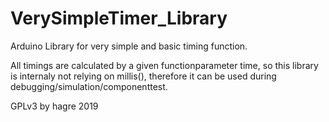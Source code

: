 # VerySimpleTimer_Library
Arduino Library for very simple and basic timing function.

All timings are calculated by a given functionparameter time, so this library is internaly not relying on millis(), therefore it can be used during debugging/simulation/componenttest.

GPLv3
by hagre 2019
